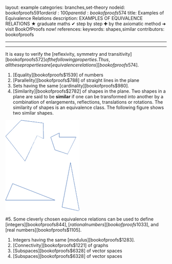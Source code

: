 layout: example
categories: branches,set-theory
nodeid: bookofproofs$591
orderid: 100
parentid: bookofproofs$574
title: Examples of Equivalence Relations
description: EXAMPLES OF EQUIVALENCE RELATIONS &#9733; graduate maths &#10004; step by step &#10010; by the axiomatic method &#10140; visit BookOfProofs now!
references: 
keywords: shapes,similar
contributors: bookofproofs

---


---

It is easy to verify the [reflexivity, symmetry and transitivity][bookofproofs$572] of the following properties. Thus, all these properties are [equivalence relations][bookofproofs$574].
1. [Equality][bookofproofs$1539] of numbers
1. [Parallelity][bookofproofs$788] of straight lines in the plane
1. Sets having the same [cardinality][bookofproofs$980].
1. [Similarity][bookofproofs$2782] of shapes in the plane. Two shapes in a plane are said to be **similar** if one can be transformed into another by a combination of enlargements, reflections, translations or rotations. The similarity of shapes is an equivalence class. The following figure shows two similar shapes.

![similarshapes1](https://github.com/bookofproofs/bookofproofs.github.io/blob/main/_sources/_assets/images/examples/similarshapes1.png?raw=true)

#5. Some cleverly chosen equivalence relations can be used to define [integers][bookofproofs$844], [rational numbers][bookofproofs$1033], and [real numbers][bookofproofs$1105].
1. Integers having the same [modulus][bookofproofs$1283].
1. [Connectivity][bookofproofs$1221] of graphs
1. [Subspaces][bookofproofs$6328] of vector spaces
1. [Subspaces][bookofproofs$6328] of vector spaces
